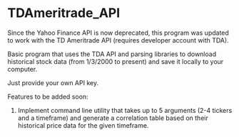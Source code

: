 # TDAmeritrade_API
Since the Yahoo Finance API is now deprecated, this program was updated to work with the TD Ameritrade API (requires developer account with TDA). 

Basic program that uses the TDA API and parsing libraries to download historical stock data (from 1/3/2000 to present) and save it locally to your computer.  

Just provide your own API key.  


Features to be added soon: 

1. Implement command line utility that takes up to 5 arguments (2-4 tickers and a timeframe) and generate a correlation table based on their historical price data for the given timeframe.




